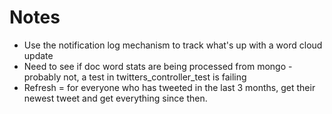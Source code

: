 # Notes

* Use the notification log mechanism to track what's up with a word cloud update
* Need to see if doc word stats are being processed from mongo  - probably not, a test in twitters_controller_test is failing
* Refresh = for everyone who has tweeted in the last 3 months, get their newest tweet and get everything since then.
